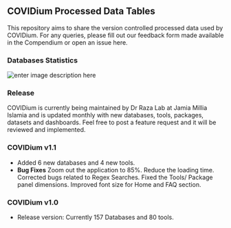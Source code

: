 ## COVIDium Processed Data Tables

This repository aims to share the version controlled processed data used by COVIDium. For any queries, please fill out our feedback form made available in the Compendium or open an issue here.

### Databases Statistics

![enter image description here](https://i.imgur.com/VNf3Y7q.png)


### Release
COVIDium is currently being maintained by Dr Raza Lab at Jamia Millia Islamia and is updated monthly with new databases, tools, packages, datasets and dashboards. Feel free to post a feature request and it will be reviewed and implemented.

### COVIDium v1.1

 - Added 6 new databases and 4 new tools.
 - **Bug Fixes** 
		 Zoom out the application to 85%. 
		 Reduce the loading time.
		 Corrected bugs related to Regex Searches.
		 Fixed the Tools/ Package panel dimensions.
		 Improved font size for Home and FAQ section.
### COVIDium v1.0
- Release version: Currently 157 Databases and 80 tools.
